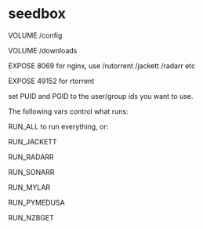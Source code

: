 # seedbox

VOLUME /config

VOLUME /downloads

EXPOSE 8069 for nginx, use /rutorrent /jackett /radarr etc

EXPOSE 49152 for rtorrent

set PUID and PGID to the user/group ids you want to use.

The following vars control what runs:

RUN\_ALL to run everything, or:

RUN\_JACKETT

RUN\_RADARR

RUN\_SONARR

RUN\_MYLAR

RUN\_PYMEDUSA

RUN\_NZBGET

